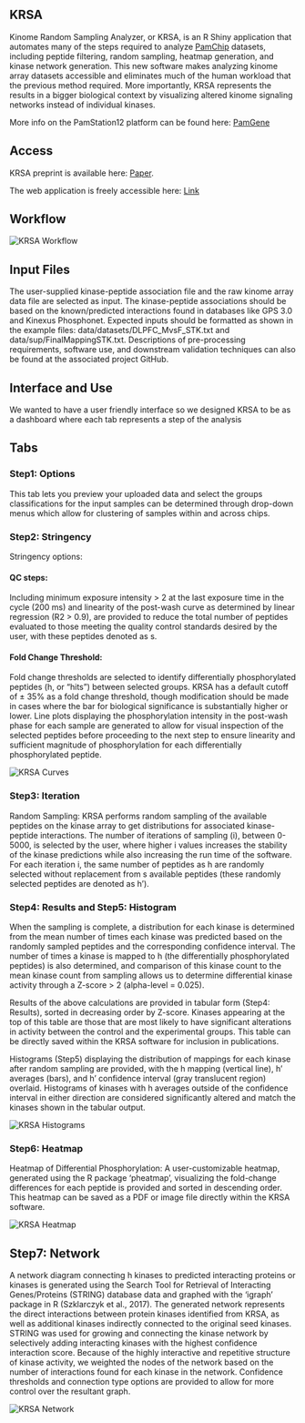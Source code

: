 KRSA
----

Kinome Random Sampling Analyzer, or KRSA, is an R Shiny application that
automates many of the steps required to analyze
[PamChip](%22https://pamgene.com/technology/%22) datasets, including
peptide filtering, random sampling, heatmap generation, and kinase
network generation. This new software makes analyzing kinome array
datasets accessible and eliminates much of the human workload that the
previous method required. More importantly, KRSA represents the results
in a bigger biological context by visualizing altered kinome signaling
networks instead of individual kinases.

More info on the PamStation12 platform can be found here:
[PamGene](%22https://pamgene.com/%22)

Access
------

KRSA preprint is available here:
[Paper](%22https://www.biorxiv.org/content/10.1101/2020.08.26.268581v1.full%22).

The web application is freely accessible here: [Link](%22%22)

Workflow
--------

![KRSA Workflow](figures/workflow.jpg)

Input Files
-----------

The user-supplied kinase-peptide association file and the raw kinome
array data file are selected as input. The kinase-peptide associations
should be based on the known/predicted interactions found in databases
like GPS 3.0 and Kinexus Phosphonet. Expected inputs should be formatted
as shown in the example files: data/datasets/DLPFC\_MvsF\_STK.txt and
data/sup/FinalMappingSTK.txt. Descriptions of pre-processing
requirements, software use, and downstream validation techniques can
also be found at the associated project GitHub.

Interface and Use
-----------------

We wanted to have a user friendly interface so we designed KRSA to be as
a dashboard where each tab represents a step of the analysis

Tabs
----

### Step1: Options

This tab lets you preview your uploaded data and select the groups
classifications for the input samples can be determined through
drop-down menus which allow for clustering of samples within and across
chips.

### Step2: Stringency

Stringency options:

#### QC steps:

Including minimum exposure intensity &gt; 2 at the last exposure time in
the cycle (200 ms) and linearity of the post-wash curve as determined by
linear regression (R2 &gt; 0.9), are provided to reduce the total number
of peptides evaluated to those meeting the quality control standards
desired by the user, with these peptides denoted as s.

#### Fold Change Threshold:

Fold change thresholds are selected to identify differentially
phosphorylated peptides (h, or “hits”) between selected groups. KRSA has
a default cutoff of ± 35% as a fold change threshold, though
modification should be made in cases where the bar for biological
significance is substantially higher or lower. Line plots displaying the
phosphorylation intensity in the post-wash phase for each sample are
generated to allow for visual inspection of the selected peptides before
proceeding to the next step to ensure linearity and sufficient magnitude
of phosphorylation for each differentially phosphorylated peptide.

![KRSA Curves](figures/curves.gif)

### Step3: Iteration

Random Sampling: KRSA performs random sampling of the available peptides
on the kinase array to get distributions for associated kinase-peptide
interactions. The number of iterations of sampling (i), between 0-5000,
is selected by the user, where higher i values increases the stability
of the kinase predictions while also increasing the run time of the
software. For each iteration i, the same number of peptides as h are
randomly selected without replacement from s available peptides (these
randomly selected peptides are denoted as h’).

### Step4: Results and Step5: Histogram

When the sampling is complete, a distribution for each kinase is
determined from the mean number of times each kinase was predicted based
on the randomly sampled peptides and the corresponding confidence
interval. The number of times a kinase is mapped to h (the
differentially phosphorylated peptides) is also determined, and
comparison of this kinase count to the mean kinase count from sampling
allows us to determine differential kinase activity through a Z-score
&gt; 2 (alpha-level = 0.025).

Results of the above calculations are provided in tabular form (Step4:
Results), sorted in decreasing order by Z-score. Kinases appearing at
the top of this table are those that are most likely to have significant
alterations in activity between the control and the experimental groups.
This table can be directly saved within the KRSA software for inclusion
in publications.

Histograms (Step5) displaying the distribution of mappings for each
kinase after random sampling are provided, with the h mapping (vertical
line), h’ averages (bars), and h’ confidence interval (gray translucent
region) overlaid. Histograms of kinases with h averages outside of the
confidence interval in either direction are considered significantly
altered and match the kinases shown in the tabular output.

![KRSA Histograms](figures/hits.jpg)

### Step6: Heatmap

Heatmap of Differential Phosphorylation: A user-customizable heatmap,
generated using the R package ‘pheatmap’, visualizing the fold-change
differences for each peptide is provided and sorted in descending order.
This heatmap can be saved as a PDF or image file directly within the
KRSA software.

![KRSA Heatmap](figures/heatmap.jpg)

Step7: Network
--------------

A network diagram connecting h kinases to predicted interacting proteins
or kinases is generated using the Search Tool for Retrieval of
Interacting Genes/Proteins (STRING) database data and graphed with the
‘igraph’ package in R (Szklarczyk et al., 2017). The generated network
represents the direct interactions between protein kinases identified
from KRSA, as well as additional kinases indirectly connected to the
original seed kinases. STRING was used for growing and connecting the
kinase network by selectively adding interacting kinases with the
highest confidence interaction score. Because of the highly interactive
and repetitive structure of kinase activity, we weighted the nodes of
the network based on the number of interactions found for each kinase in
the network. Confidence thresholds and connection type options are
provided to allow for more control over the resultant graph.

![KRSA Network](figures/networks.jpg)
